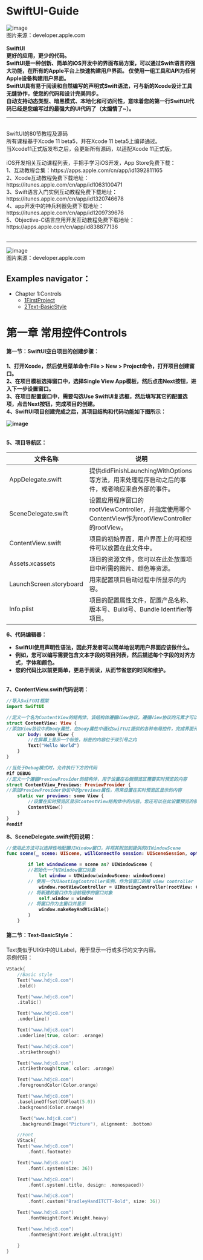 # SwiftUI-Guide
![image](https://github.com/fzhlee/SwiftUI-Guide/blob/master/images/swiftui-logo.png)<br/>
图片来源：developer.apple.com
<br/><br/>
**SwiftUI<br/>
更好的应用，更少的代码。<br/>
SwiftUI是一种创新、简单的iOS开发中的界面布局方案，可以通过Swift语言的强大功能，在所有的Apple平台上快速构建用户界面。 仅使用一组工具和API为任何Apple设备构建用户界面。 <br/>
SwiftUI具有易于阅读和自然编写的声明式Swift语法，可与新的Xcode设计工具无缝协作，使您的代码和设计完美同步。 <br/>
自动支持动态类型、暗黑模式、本地化和可访问性，意味着您的第一行SwiftUI代码已经是您编写过的最强大的UI代码了（太煽情了~）。**
<br/>

---

<br/>
SwiftUI的80节教程及源码<br/>
所有课程基于Xcode 11 beta5，并在Xcode 11 beta5上编译通过。<br/>
当Xcode11正式版发布之后，会更新所有源码，以适配Xcode 11正式版。<br/>
<br/>
iOS开发相关互动课程列表，手把手学习iOS开发，App Store免费下载：<br/>
1、互动教程合集：https://apps.apple.com/cn/app/id1392811165<br/>
2、Xcode互动教程免费下载地址：https://itunes.apple.com/cn/app/id1063100471<br/>
3、Swift语言入门实例互动教程免费下载地址：https://itunes.apple.com/cn/app/id1320746678<br/>
4、app开发中的神兵利器免费下载地址：https://itunes.apple.com/cn/app/id1209739676<br/>
5、Objective-C语言应用开发互动教程免费下载地址：https://apps.apple.com/cn/app/id838877136<br/>
<br/>

---


![image](https://github.com/fzhlee/SwiftUI-Guide/blob/master/images/SwiftUI.png)
<br/>
图片来源：developer.apple.com<br/>

## Examples navigator：

* <span id="Image_D">Chapter 1:Controls</span>
	- [1FirstProject](#1FirstProject)
	- [2Text-BasicStyle](#2Text-BasicStyle)
	
# 第一章 常用控件Controls<br/>
<h4 id="1FirstProject"> 第一节：SwiftUI空白项目的创建步骤：<h4>
1、打开Xcode，然后使用菜单命令:File > New > Project命令，打开项目创建窗口。<br/>
2、在项目模板选择窗口中，选择Single View App模板，然后点击Next按钮，进入下一步设置窗口。<br/>
3、在项目配置窗口中，需要勾选Use SwiftUI复选框，然后填写其它的配置选项，点击Next按钮，完成项目的创建。<br/>
4、SwiftUI项目创建完成之后，其项目结构和代码功能如下图所示：<br/>
	
![image](https://github.com/fzhlee/SwiftUI-Guide/blob/master/images/SwiftUIXcode.png) 

<br/>
5、项目导航区：<br/>

<table>
	<thead>
		<tr>
			<th>文件名称</th>
			<th>说明</th>
		</tr>
	</thead>
	<tbody>
		<tr>
			<td>AppDelegate.swift</td>
			<td>提供didFinishLaunchingWithOptions等方法，用来处理程序启动之后的事件，或者响应来自外部的事件。</td>
		</tr>
		<tr>
			<td>SceneDelegate.swift</td>
			<td>设置应用程序窗口的rootViewController，并指定使用哪个ContentView作为rootViewController的rootView。</td>
		</tr>
		<tr>
			<td>ContentView.swift</td>
			<td>项目的初始界面，用户界面上的可视控件可以放置在此文件中。</td>
		</tr>
		<tr>
			<td>Assets.xcassets</td>
			<td>项目的资源文件，您可以在此处放置项目中所需的图片、颜色等资源。</td>
		</tr>
		<tr>
			<td>LaunchScreen.storyboard</td>
			<td>用来配置项目启动过程中所显示的内容。</td>
		</tr>
		<tr>
			<td>Info.plist</td>
			<td>项目的配置属性文件，配置产品名称、版本号、Build号、Bundle Identifier等项目。</td>
		</tr>
	</tbody>
</table>

6、代码编辑器：<br/>
<ul>
  <li>SwiftUI使用声明性语法，因此开发者可以简单地说明用户界面应该做什么。</li>
  <li>例如，您可以编写需要包含文本字段的项目列表，然后描述每个字段的对齐方式，字体和颜色。</li>
  <li>您的代码比以前更简单，更易于阅读，从而节省您的时间和维护。</li>
</ul>
<br/>
7、ContentView.swift代码说明：<br/>

```swift
//导入SwiftUI框架
import SwiftUI 		             

//定义一个名为ContentView的结构体，该结构体遵循View协议，遵循View协议的元素才可以在SwiftUI框架中。就像在UIKit中，所见皆UIView一样，在SwiftUI中，所见皆是View。
struct ContentView: View {		 
//添加View协议中的body属性，在body属性中通过SwiftUI提供的各种布局控件，完成界面元素的搭建。关键词some表示返回的是某种View，但是SwiftUI不需要在意是具体的哪种View
    var body: some View {
    	//在屏幕上显示一个标签，标签的内容位于双引号之内
        Text("Hello World")
    }
}

//当处于Debug模式时，允许执行下方的代码
#if DEBUG
//定义一个遵循PreviewProvider的结构体，用于设置在右侧预览区需要实时预览的内容
struct ContentView_Previews: PreviewProvider {
//添加PreviewProvider协议中的previews属性，用来设置在实时预览区显示的内容
    static var previews: some View {
    	//设置在实时预览区显示ContentView结构体中的内容，您还可以在此设置预览的模拟器尺寸、是否Dark Mode等选项。
        ContentView()
    }
}
#endif
```

8、SceneDelegate.swift代码说明：<br/>

```swift
//使用此方法可以选择性地配置UIWindow窗口，并将其附加到提供的UIWindowScene
func scene(_ scene: UIScene, willConnectTo session: UISceneSession, options connectionOptions: UIScene.ConnectionOptions) {

        if let windowScene = scene as? UIWindowScene {
	    //初始化一个UIWindow窗口对象
            let window = UIWindow(windowScene: windowScene)
	    // 使用一个UIHostingController实例，作为该窗口的根 view controller
            window.rootViewController = UIHostingController(rootView: ContentView())
	    // 将新建的窗口作为当前程序的窗口对象
            self.window = window
	    // 将窗口作为主窗口并显示
            window.makeKeyAndVisible()
        }
    }
```
<h4 id="2Text-BasicStyle"> 第二节：Text-BasicStyle： </h4>
Text类似于UIKit中的UILabel，用于显示一行或多行的文字内容。<br/>
示例代码：<br/>

```swift
VStack{
    //Basic style
    Text("www.hdjc8.com")
	.bold()

    Text("www.hdjc8.com")
	.italic()

    Text("www.hdjc8.com")
	.underline()

    Text("www.hdjc8.com")
	.underline(true, color: .orange)

    Text("www.hdjc8.com")
	.strikethrough()

    Text("www.hdjc8.com")
	.strikethrough(true, color: .orange)

    Text("www.hdjc8.com")
	.foregroundColor(Color.orange)

    Text("www.hdjc8.com")
	.baselineOffset(CGFloat(5.0))
	.background(Color.orange)

     Text("www.hdjc8.com")
	 .background(Image("Picture"), alignment: .bottom)

    //Font
    VStack{
	Text("www.hdjc8.com")
	    .font(.footnote)

	Text("www.hdjc8.com")
	    .font(.system(size: 36))

	Text("www.hdjc8.com")
	    .font(.system(.title, design: .monospaced))

	Text("www.hdjc8.com")
	    .font(.custom("BradleyHandITCTT-Bold", size: 36))

	Text("www.hdjc8.com")
	    .fontWeight(Font.Weight.heavy)

	Text("www.hdjc8.com")
	    .fontWeight(Font.Weight.ultraLight)

    }
}
```
